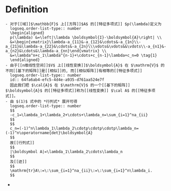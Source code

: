 # Definition
	- 对于[[域]]$\mathbb{F}$ 上[[方阵]]$A$ 的[[特征多项式]] $p(\lambda)定义为 
	  logseq.order-list-type:: number
	  \begin{aligned}
	  p(\lambda) &=\left|\lambda \boldsymbol{I}-\boldsymbol{A}\right| \\
	  &=\begin{vmatrix}\lambda-a_{11}&-a_{12}&\cdots&-a_{1n}\\-a_{21}&\lambda-a_{22}&\cdots&-a_{2n}\\\vdots&\vdots&&\vdots\\-a_{n1}&-a_{n2}&\cdots&\lambda-a_{nn}\end{vmatrix} \\
	  &=\lambda^n+c_1\lambda^{n-1}+\cdots+c_{n-1}\lambda+c_n=0 \tag{1}
	  \end{aligned}
	- 由于[[n维线性空间]]$V$ 上[[线性变换]]$\boldsymbol{A}$ 在 $\mathrm{V}$ 的不同[[基下的矩阵]]是[[相似]]的, 而[[相似矩阵]]有相等的[[特征多项式]]
	  logseq.order-list-type:: number
	  id:: 64fa6ab4-efc5-4d4e-a935-d761aa524e7f
	  因此我们把 $\cal{A}$ 在 $\mathrm{V}$ 的一个[[基下的矩阵]] $\boldsymbol{A}$ 的[[特征多项式]]称为[[线性变换]] $\cal A$ 的[[特征多项式]]。
	- 由 $(1)$ 式中的 *行列式* 展开可得
	  logseq.order-list-type:: number
	  $$
	  -c_1=\lambda_1+\lambda_2+\cdots+\lambda_n=\sum_{i=1}^na_{ii}
	  $$
	  $$
	  c_n=(-1)^n\lambda_1\lambda_2\cdotp\cdotp\cdotp\lambda_n=(-1)^n\operatorname{det}\boldsymbol{A}
	  $$
	  故[[行列式]]
	  $$
	  |\boldsymbol A|=\lambda_1\lambda_2\cdots\lambda_n
	  $$
	  及[[迹]]
	  $$
	  \mathrm{tr}A\:=\:\sum_{i=1}^na_{ii}\:=\:\sum_{i=1}^n\lambda_i.
	  $$
-